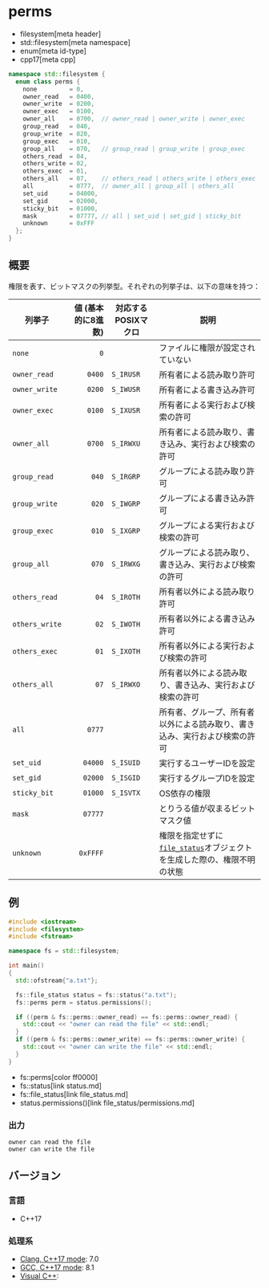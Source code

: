 # perms
* filesystem[meta header]
* std::filesystem[meta namespace]
* enum[meta id-type]
* cpp17[meta cpp]

```cpp
namespace std::filesystem {
  enum class perms {
    none         = 0,
    owner_read   = 0400,
    owner_write  = 0200,
    owner_exec   = 0100,
    owner_all    = 0700,  // owner_read | owner_write | owner_exec
    group_read   = 040,
    group_write  = 020,
    group_exec   = 010,
    group_all    = 070,   // group_read | group_write | group_exec
    others_read  = 04,
    others_write = 02,
    others_exec  = 01,
    others_all   = 07,    // others_read | others_write | others_exec
    all          = 0777,  // owner_all | group_all | others_all
    set_uid      = 04000,
    set_gid      = 02000,
    sticky_bit   = 01000,
    mask         = 07777, // all | set_uid | set_gid | sticky_bit
    unknown      = 0xFFF
  };
}
```

## 概要
権限を表す、ビットマスクの列挙型。それぞれの列挙子は、以下の意味を持つ：

| 列挙子         | 値 (基本的に8進数) | 対応するPOSIXマクロ | 説明 |
|----------------|-------------------:|---------------------|------|
| `none`         | `0`                |                     | ファイルに権限が設定されていない |
| `owner_read`   | `0400`             | `S_IRUSR`           | 所有者による読み取り許可 |
| `owner_write`  | `0200`             | `S_IWUSR`           | 所有者による書き込み許可 |
| `owner_exec`   | `0100`             | `S_IXUSR`           | 所有者による実行および検索の許可 |
| `owner_all`    | `0700`             | `S_IRWXU`           | 所有者による読み取り、書き込み、実行および検索の許可 |
| `group_read`   | `040`              | `S_IRGRP`           | グループによる読み取り許可 |
| `group_write`  | `020`              | `S_IWGRP`           | グループによる書き込み許可 |
| `group_exec`   | `010`              | `S_IXGRP`           | グループによる実行および検索の許可 |
| `group_all`    | `070`              | `S_IRWXG`           | グループによる読み取り、書き込み、実行および検索の許可 |
| `others_read`  | `04`               | `S_IROTH`           | 所有者以外による読み取り許可 |
| `others_write` | `02`               | `S_IWOTH`           | 所有者以外による書き込み許可 |
| `others_exec`  | `01`               | `S_IXOTH`           | 所有者以外による実行および検索の許可 |
| `others_all`   | `07`               | `S_IRWXO`           | 所有者以外による読み取り、書き込み、実行および検索の許可 |
| `all`          | `0777`             |                     | 所有者、グループ、所有者以外による読み取り、書き込み、実行および検索の許可 |
| `set_uid`      | `04000`            | `S_ISUID`           | 実行するユーザーIDを設定 |
| `set_gid`      | `02000`            | `S_ISGID`           | 実行するグループIDを設定 |
| `sticky_bit`   | `01000`            | `S_ISVTX`           | OS依存の権限 |
| `mask`         | `07777`            |                     | とりうる値が収まるビットマスク値 |
| `unknown`      | `0xFFFF`           |                     | 権限を指定せずに[`file_status`](file_status.md)オブジェクトを生成した際の、権限不明の状態 |


## 例
```cpp example
#include <iostream>
#include <filesystem>
#include <fstream>

namespace fs = std::filesystem;

int main()
{
  std::ofstream{"a.txt"};

  fs::file_status status = fs::status("a.txt");
  fs::perms perm = status.permissions();

  if ((perm & fs::perms::owner_read) == fs::perms::owner_read) {
    std::cout << "owner can read the file" << std::endl;
  }
  if ((perm & fs::perms::owner_write) == fs::perms::owner_write) {
    std::cout << "owner can write the file" << std::endl;
  }
}
```
* fs::perms[color ff0000]
* fs::status[link status.md]
* fs::file_status[link file_status.md]
* status.permissions()[link file_status/permissions.md]

### 出力
```
owner can read the file
owner can write the file
```

## バージョン
### 言語
- C++17

### 処理系
- [Clang, C++17 mode](/implementation.md#clang): 7.0
- [GCC, C++17 mode](/implementation.md#gcc): 8.1
- [Visual C++](/implementation.md#visual_cpp):
